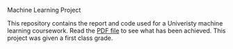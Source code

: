 Machine Learning Project

This repository contains the report and code used for a Univeristy machine learning coursework. Read the [PDF file](cw_ia21629.pdf)  to see what has been achieved.
This project was given a first class grade.
